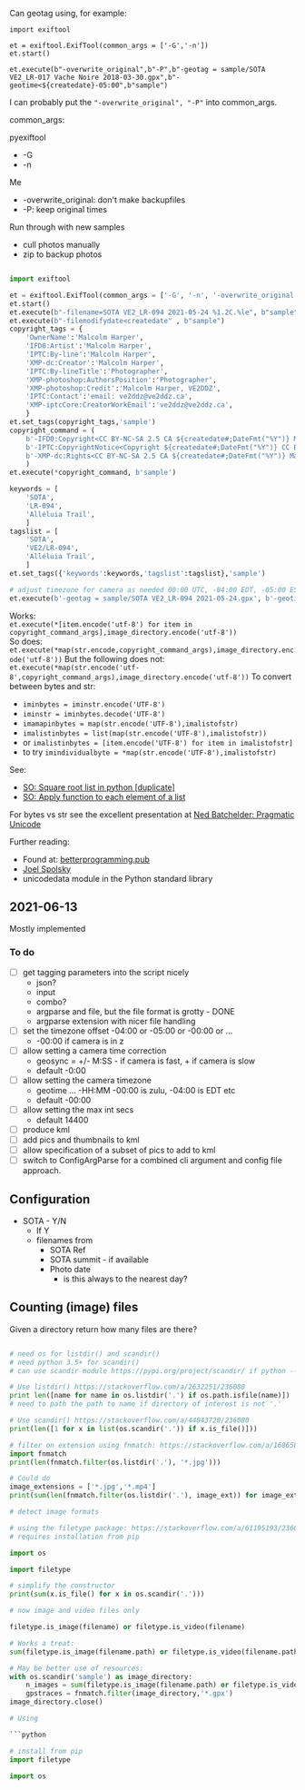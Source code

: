 Can geotag using, for example:

```[python]
import exiftool

et = exiftool.ExifTool(common_args = ['-G','-n'])
et.start()

et.execute(b"-overwrite_original",b"-P",b"-geotag = sample/SOTA VE2_LR-017 Vache Noire 2018-03-30.gpx",b"-geotime<${createdate}-05:00",b"sample")
```

I can probably put the `"-overwrite_original", "-P"` into common_args.

common_args:

pyexiftool

* -G
* -n

Me

* -overwrite_original: don't make backupfiles
* -P: keep original times

Run through with new samples

* cull photos manually
* zip to backup photos

```python

import exiftool

et = exiftool.ExifTool(common_args = ['-G', '-n', '-overwrite_original', '-P'])
et.start()
et.execute(b"-filename=SOTA VE2_LR-094 2021-05-24 %1.2C.%le", b"sample")
et.execute(b"-filemodifydate<createdate" , b"sample")
copyright_tags = {
    'OwnerName':'Malcolm Harper',
    'IFD0:Artist':'Malcolm Harper',
    'IPTC:By-line':'Malcolm Harper',
    'XMP-dc:Creator':'Malcolm Harper',
    'IPTC:By-lineTitle':'Photographer',
    'XMP-photoshop:AuthorsPosition':'Photographer',
    'XMP-photoshop:Credit':'Malcolm Harper, VE2DDZ',
    'IPTC:Contact':'email: ve2ddz@ve2ddz.ca',
    'XMP-iptcCore:CreatorWorkEmail':'ve2ddz@ve2ddz.ca',
    }
et.set_tags(copyright_tags,'sample')
copyright_command = (
    b'-IFD0:Copyright<CC BY-NC-SA 2.5 CA ${createdate#;DateFmt("%Y")} Malcolm Harper', 
    b'-IPTC:CopyrightNotice<Copyright ${createdate#;DateFmt("%Y")} CC BY-NC-SA 2.5 CA, Malcolm Harper', 
    b'-XMP-dc:Rights<CC BY-NC-SA 2.5 CA ${createdate#;DateFmt("%Y")} Malcolm Harper', 
    )
et.execute(*copyright_command, b'sample')

keywords = [
    'SOTA',
    'LR-094',
    'Alléluia Trail',
    ]
tagslist = [
    'SOTA',
    'VE2/LR-094',
    'Alléluia Trail',
    ]
et.set_tags({'keywords':keywords,'tagslist':tagslist},'sample')

# adjust timezone for camera as needed 00:00 UTC, -04:00 EDT, -05:00 EST
et.execute(b'-geotag = sample/SOTA VE2_LR-094 2021-05-24.gpx', b'-geotime<${createdate}-00:00', b'sample')
```
Works:  
`et.execute(*[item.encode('utf-8') for item in copyright_command_args],image_directory.encode('utf-8'))`  
So does:  
`et.execute(*map(str.encode,copyright_command_args),image_directory.encode('utf-8'))`
But the following does not:  
`et.execute(*map(str.encode('utf-8',copyright_command_args),image_directory.encode('utf-8'))`
To convert between bytes and str:

* `iminbytes = iminstr.encode('UTF-8')`
* `iminstr = iminbytes.decode('UTF-8')`
* `imamapinbytes = map(str.encode('UTF-8'),imalistofstr)`
* `imalistinbytes = list(map(str.encode('UTF-8'),imalistofstr))`
* or `imalistinbytes = [item.encode('UTF-8') for item in imalistofstr]`
* to try `imindividualbyte = *map(str.encode('UTF-8'),imalistofstr)`

See:

* [SO: Square root list in python [duplicate]](https://stackoverflow.com/q/67255843/236080)
* [SO: Apply function to each element of a list](https://stackoverflow.com/q/25082410/236080)

For bytes vs str see the excellent presentation at
[Ned Batchelder: Pragmatic Unicode](https://nedbatchelder.com/text/unipain.html)

Further reading:
* Found at: [betterprogramming.pub](https://betterprogramming.pub/strings-unicode-and-bytes-in-python-3-everything-you-always-wanted-to-know-27dc02ff2686)
* [Joel Spolsky](http://www.joelonsoftware.com/articles/Unicode.html)
* unicodedata module in the Python standard library

## 2021-06-13
Mostly implemented

### To do
- [ ] get tagging parameters into the script nicely
    * json?
    * input
    * combo?
    * argparse and file, but the file format is grotty - DONE
    * argparse extension with nicer file handling
- [ ] set the timezone offset -04:00 or -05:00 or -00:00 or ...
    - -00:00 if camera is in z
- [ ] allow setting a camera time correction
    * geosync = +/- M:SS - if camera is fast, + if camera is slow
    * default -0:00
- [ ] allow setting the camera timezone
    * geotime ... -HH:MM  -00:00 is zulu, -04:00 is EDT etc
    * default -00:00
- [ ] allow setting the max int secs
    * default 14400
- [ ] produce kml
- [ ] add pics and thumbnails to kml
- [ ] allow specification of a subset of pics to add to kml
- [ ] switch to ConfigArgParse for a combined cli argument and config file approach.

## Configuration

* SOTA - Y/N
    * If Y
    * filenames from
        * SOTA Ref
        * SOTA summit - if available
        * Photo date
            * is this always to the nearest day?

## Counting (image) files

Given a directory return how many files are there?
```python

# need os for listdir() and scandir()
# need python 3.5+ for scandir()
# can use scandir module https://pypi.org/project/scandir/ if python --version < 3.5

# Use listdir() https://stackoverflow.com/a/2632251/236080
print len([name for name in os.listdir('.') if os.path.isfile(name)])
# need to path the path to name if directory of interest is not '.'

# Use scandir() https://stackoverflow.com/a/44043720/236080
print(len([1 for x in list(os.scandir('.')) if x.is_file()]))

# filter on extension using fnmatch: https://stackoverflow.com/a/16865840/236080
import fnmatch
print(len(fnmatch.filter(os.listdir('.'), '*.jpg')))

# Could do
image_extensions = ['*.jpg','*.mp4']
print(sum(len(fnmatch.filter(os.listdir('.'), image_ext)) for image_ext in image_extensions)

# detect image formats

# using the filetype package: https://stackoverflow.com/a/61195193/236080
# requires installation from pip

import os

import filetype

# simplify the constructor
print(sum(x.is_file() for x in os.scandir('.')))

# now image and video files only

filetype.is_image(filename) or filetype.is_video(filename)

# Works a treat:
sum(filetype.is_image(filename.path) or filetype.is_video(filename.path) for filename in os.scandir('sample'))

# May be better use of resources:
with os.scandir('sample') as image_directory:
    n_images = sum(filetype.is_image(filename.path) or filetype.is_video(filename.path) for filename in image_directory)
    gpstraces = fnmatch.filter(image_directory,'*.gpx')
image_directory.close()

# Using

```python

# install from pip
import filetype

import os

